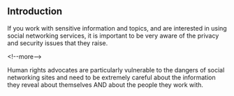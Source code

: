 
## Introduction

If you work with sensitive information and topics, and are interested in using social networking services, it is important to be very aware of the privacy and security issues that they raise. 

&lt;!--more--&gt;

Human rights advocates are particularly vulnerable to the dangers of social networking sites and need to be extremely careful about the information they reveal about themselves AND about the people they work with.